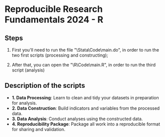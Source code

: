 # Reproducible Research Fundamentals 2024 - R

## Steps
1. First you'll need to run the file "\Stata\Code\main.do", in order to run the two first scripts (processing and constructing);

2. After that, you can open the "\R\Code\main.R", in order to run the third script (analysis)

## Description of the scripts
- **1. Data Processing**: Learn to clean and tidy your datasets in preparation for analysis.
- **2. Data Construction**: Build indicators and variables from the processed data.
- **3. Data Analysis**: Conduct analyses using the constructed data.
- **4. Reproducibility Package**: Package all work into a reproducible format for sharing and validation.
